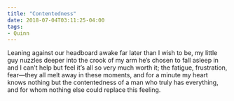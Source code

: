 ```yaml
---
title: "Contentedness"
date: 2018-07-04T03:11:25-04:00
tags: 
- Quinn
---
```


Leaning against our headboard awake far later than I wish to be, my little guy nuzzles deeper into the crook of my arm he’s chosen to fall asleep in and I can’t help but feel it’s all so very much worth it; the fatigue, frustration, fear—they all melt away in these moments, and for a minute my heart knows nothing but the contentedness of a man who truly has everything, and for whom nothing else could replace this feeling.
